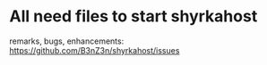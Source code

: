 # All need files to start shyrkahost

remarks, bugs, enhancements: https://github.com/B3nZ3n/shyrkahost/issues